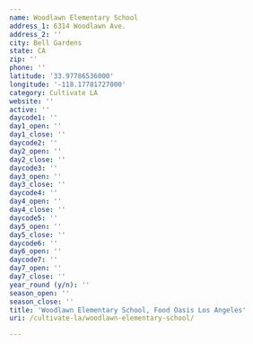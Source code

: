 ```yaml
---
name: Woodlawn Elementary School
address_1: 6314 Woodlawn Ave.
address_2: ''
city: Bell Gardens
state: CA
zip: ''
phone: ''
latitude: '33.97786536000'
longitude: '-118.17781727000'
category: Cultivate LA
website: ''
active: ''
daycode1: ''
day1_open: ''
day1_close: ''
daycode2: ''
day2_open: ''
day2_close: ''
daycode3: ''
day3_open: ''
day3_close: ''
daycode4: ''
day4_open: ''
day4_close: ''
daycode5: ''
day5_open: ''
day5_close: ''
daycode6: ''
day6_open: ''
daycode7: ''
day7_open: ''
day7_close: ''
year_round (y/n): ''
season_open: ''
season_close: ''
title: 'Woodlawn Elementary School, Food Oasis Los Angeles'
uri: /cultivate-la/woodlawn-elementary-school/

---
```

